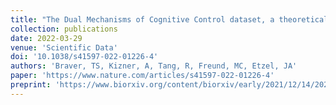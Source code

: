 ```yaml
---
title: "The Dual Mechanisms of Cognitive Control dataset, a theoretically-guided within-subject task fMRI battery"
collection: publications
date: 2022-03-29
venue: 'Scientific Data'
doi: '10.1038/s41597-022-01226-4'
authors: 'Braver, TS, Kizner, A, Tang, R, Freund, MC, Etzel, JA'
paper: 'https://www.nature.com/articles/s41597-022-01226-4'
preprint: 'https://www.biorxiv.org/content/biorxiv/early/2021/12/14/2021.05.28.446178'
---
```


